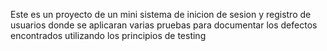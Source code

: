 Este es un proyecto de un mini sistema de inicion de sesion y registro de usuarios donde se aplicaran varias pruebas para documentar los defectos encontrados utilizando los principios de testing
